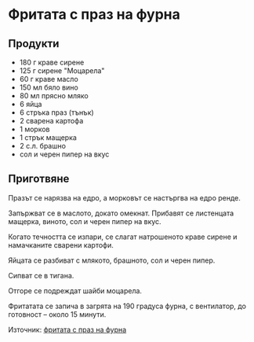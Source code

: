 Фритата с праз на фурна
===================================

Продукти
--------

- 180 г краве сирене
- 125 г сирене "Моцарела"
- 60 г краве масло
- 150 мл бяло вино
- 80 мл прясно мляко
- 6 яйца
- 6 стръка праз (тънък)
- 2 сварена картофа
- 1 морков
- 1 стрък мащерка
- 2 с.л. брашно
- сол и черен пипер на вкус

Приготвяне
-----------

Празът се нарязва на едро, а морковът се настъргва на едро ренде.

Запържват се в маслото, докато омекнат. Прибавят се листенцата мащерка, виното, сол и черен пипер на вкус.

Когато течността се изпари, се слагат натрошеното краве сирене и намачканите сварени картофи.

Яйцата се разбиват с млякото, брашното, сол и черен пипер.

Сипват се в тигана.

Отгоре се подреждат шайби моцарела.

Фритатата се запича в загрята на 190 градуса фурна, с вентилатор, до готовност – около 15 минути.


Източник: [фритата с праз на фурна](https://www.bonapeti.bg/recepti/fritata-s-praz-na-furna-/)


